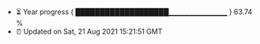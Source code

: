 - ⏳ Year progress { ███████████████████▁▁▁▁▁▁▁▁▁▁▁ } 63.74 %
- ⏰ Updated on Sat, 21 Aug 2021 15:21:51 GMT

